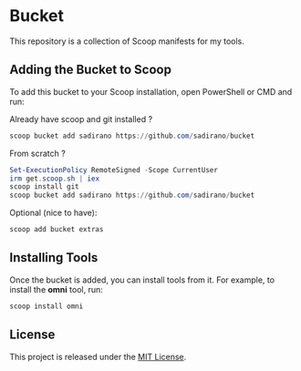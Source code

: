 # Bucket

This repository is a collection of Scoop manifests for my tools.

## Adding the Bucket to Scoop

To add this bucket to your Scoop installation, open PowerShell or CMD and run:

Already have scoop and git installed ?
```powershell
scoop bucket add sadirano https://github.com/sadirano/bucket
```

From scratch ?
```powershell
Set-ExecutionPolicy RemoteSigned -Scope CurrentUser
irm get.scoop.sh | iex
scoop install git
scoop bucket add sadirano https://github.com/sadirano/bucket
```

Optional (nice to have):
```powershell
scoop add bucket extras
```

## Installing Tools

Once the bucket is added, you can install tools from it. For example, to install the **omni** tool, run:

```powershell
scoop install omni
```

## License

This project is released under the [MIT License](LICENSE).
